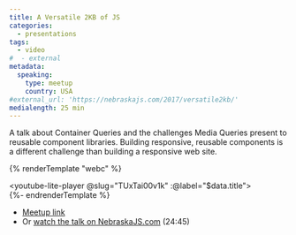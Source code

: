 ```yaml
---
title: A Versatile 2KB of JS
categories:
  - presentations
tags:
  - video
#  - external
metadata:
  speaking:
    type: meetup
    country: USA
#external_url: 'https://nebraskajs.com/2017/versatile2kb/'
medialength: 25 min
---
```

A talk about Container Queries and the challenges Media Queries present to reusable component libraries. Building responsive, reusable components is a different challenge than building a responsive web site.

{% renderTemplate "webc" %}<div><youtube-lite-player @slug="TUxTai00v1k" :@label="$data.title"></youtube-lite-player></div>{%- endrenderTemplate %}

- [Meetup link](https://www.meetup.com/nebraskajs/events/229231217/)
- Or [watch the talk on NebraskaJS.com](https://web.archive.org/web/20231031155702/https://nebraskajs.com/2017/versatile2kb/) (24:45)